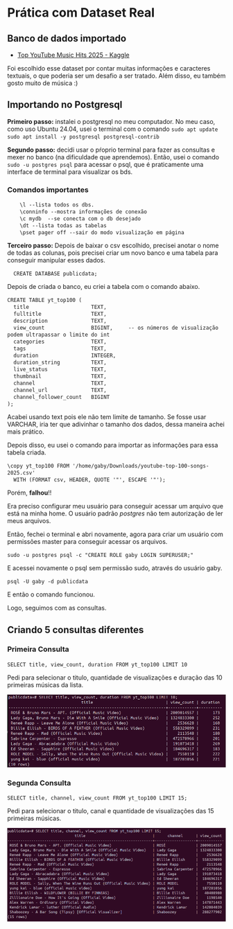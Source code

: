 # Prática com Dataset Real

## Banco de dados importado

- [Top YouTube Music Hits 2025 - Kaggle](https://www.kaggle.com/datasets/ayeshaimran123/top-youtube-music-hits-2025?resource=download)

Foi escolhido esse dataset por contar muitas informações e caracteres textuais, o que poderia ser um desafio a ser tratado. Além disso, eu também gosto muito de música :)

## Importando no Postgresql

**Primeiro passo:** instalei o postgresql no meu computador. No meu caso, como uso Ubuntu 24.04, usei o terminal com o comando `sudo apt update
sudo apt install -y postgresql postgresql-contrib`

**Segundo passo:** decidi usar o pŕoprio terminal para fazer as consultas e mexer no banco (na dificuldade que aprendemos).
Então, usei o comando `sudo -u postgres psql` para acessar o psql, que é praticamente uma interface de terminal para visualizar os bds.

### Comandos importantes

```
    \l --lista todos os dbs.
    \conninfo --mostra informações de conexão
    \c mydb  --se conecta com o db desejado
    \dt --lista todas as tabelas
    \pset pager off --sair do modo visualização em página
```

**Terceiro passo:** Depois de baixar o csv escolhido, precisei anotar o nome de todas as colunas, pois precisei criar um novo banco e uma tabela para conseguir manipular esses dados.

```
  CREATE DATABASE publicdata;
```

Depois de criada o banco, eu criei a tabela com o comando abaixo.

```
CREATE TABLE yt_top100 (
  title                    TEXT,
  fulltitle                TEXT,
  description              TEXT,
  view_count               BIGINT,     -- os números de visualização podem ultrapassar o limite do int
  categories               TEXT,
  tags                     TEXT,
  duration                 INTEGER,
  duration_string          TEXT,
  live_status              TEXT,
  thumbnail                TEXT,
  channel                  TEXT,
  channel_url              TEXT,
  channel_follower_count   BIGINT
);
```

Acabei usando text pois ele não tem limite de tamanho. Se fosse usar VARCHAR, iria ter que adivinhar o tamanho dos dados, dessa maneira achei mais prático.

Depois disso, eu usei o comando para importar as informações para essa tabela criada.

```
\copy yt_top100 FROM '/home/gaby/Downloads/youtube-top-100-songs-2025.csv'
  WITH (FORMAT csv, HEADER, QUOTE '"', ESCAPE '"');
```

Porém, **falhou**!!

Era preciso configurar meu usuário para conseguir acessar um arquivo que está na minha home. O usuário padrão _postgres_ não tem autorização de ler meus arquivos.

Então, fechei o terminal e abri novamente, agora para criar um usuário com permissões master para conseguir acessar os arquivos.

```
sudo -u postgres psql -c "CREATE ROLE gaby LOGIN SUPERUSER;"
```

E acessei novamente o psql sem permissão sudo, através do usuário gaby.

```
psql -U gaby -d publicdata
```

E então o comando funcionou.

Logo, seguimos com as consultas.

## Criando 5 consultas diferentes

### Primeira Consulta

```
SELECT title, view_count, duration FROM yt_top100 LIMIT 10
```

Pedi para selecionar o titulo, quantidade de visualizações e duração das 10 primeiras músicas da lista.

![consulta](img/primeira-consulta.png "Primeira consulta SQL")

### Segunda Consulta

```
SELECT title, channel, view_count FROM yt_top100 LIMIT 15;
```

Pedi para selecionar o titulo, canal e quantidade de visualizações das 15 primeiras músicas.

![consulta](img/segunda-consulta.png "Segunda consulta SQL")
